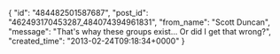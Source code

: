  {
   "id": "484482501587687",
   "post_id": "462493170453287_484074394961831",
   "from_name": "Scott Duncan",
   "message": "That's whay these groups exist... Or did I get that wrong?",
   "created_time": "2013-02-24T09:18:34+0000"
 }
